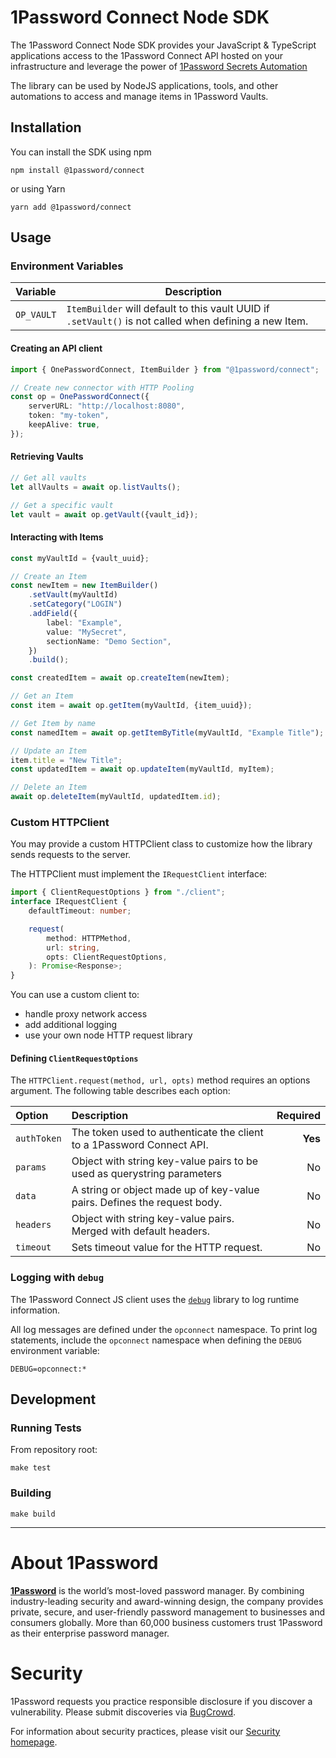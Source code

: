 # 1Password Connect Node SDK

The 1Password Connect Node SDK provides your JavaScript & TypeScript applications access to the 1Password Connect API hosted on your infrastructure and leverage the power of [1Password Secrets Automation](https://1password.com/secrets)

The library can be used by NodeJS applications, tools, and other automations to access and manage items in 1Password Vaults.

## Installation

You can install the SDK using npm

```
npm install @1password/connect
```

or using Yarn
```
yarn add @1password/connect
```

## Usage

### Environment Variables

| Variable   | Description                                                                                            |
| :--------- | ------------------------------------------------------------------------------------------------------ |
| `OP_VAULT` | `ItemBuilder` will default to this vault UUID if `.setVault()` is not called when defining a new Item. |

#### Creating an API client

```typescript
import { OnePasswordConnect, ItemBuilder } from "@1password/connect";

// Create new connector with HTTP Pooling
const op = OnePasswordConnect({
	serverURL: "http://localhost:8080",
	token: "my-token",
	keepAlive: true,
});
```

#### Retrieving Vaults

```typescript
// Get all vaults
let allVaults = await op.listVaults();

// Get a specific vault
let vault = await op.getVault({vault_id});
```

#### Interacting with Items

```typescript
const myVaultId = {vault_uuid};

// Create an Item
const newItem = new ItemBuilder()
	.setVault(myVaultId)
    .setCategory("LOGIN")
	.addField({
		label: "Example",
		value: "MySecret",
		sectionName: "Demo Section",
	})
	.build();

const createdItem = await op.createItem(newItem);

// Get an Item
const item = await op.getItem(myVaultId, {item_uuid});

// Get Item by name
const namedItem = await op.getItemByTitle(myVaultId, "Example Title");

// Update an Item
item.title = "New Title";
const updatedItem = await op.updateItem(myVaultId, myItem);

// Delete an Item
await op.deleteItem(myVaultId, updatedItem.id);
```

### Custom HTTPClient

You may provide a custom HTTPClient class to customize how the library sends requests to the server.

The HTTPClient must implement the `IRequestClient` interface:

```typescript
import { ClientRequestOptions } from "./client";
interface IRequestClient {
	defaultTimeout: number;

	request(
		method: HTTPMethod,
		url: string,
		opts: ClientRequestOptions,
	): Promise<Response>;
}
```

You can use a custom client to:

-   handle proxy network access
-   add additional logging
-   use your own node HTTP request library

#### Defining `ClientRequestOptions`

The `HTTPClient.request(method, url, opts)` method requires an options argument. The following table describes each option:

| Option      | Description                                                              | Required |
| :---------- | :----------------------------------------------------------------------- | -------: |
| `authToken` | The token used to authenticate the client to a 1Password Connect API.    |  **Yes** |
| `params`    | Object with string key-value pairs to be used as querystring parameters  |       No |
| `data`      | A string or object made up of key-value pairs. Defines the request body. |       No |
| `headers`   | Object with string key-value pairs. Merged with default headers.         |       No |
| `timeout`   | Sets timeout value for the HTTP request.                                 |       No |

### Logging with `debug`

The 1Password Connect JS client uses the [`debug`](https://www.npmjs.com/package/debug) library to log runtime information.

All log messages are defined under the `opconnect` namespace. To print log statements, include the `opconnect` namespace when defining the `DEBUG` environment variable:

```
DEBUG=opconnect:*
```

## Development

### Running Tests

From repository root:

```shell script
make test
```

### Building

```shell script
make build
```

---

# About 1Password

**[1Password](https://1password.com/)** is the world’s most-loved password manager. By combining industry-leading security and award-winning design, the company provides private, secure, and user-friendly password management to businesses and consumers globally. More than 60,000 business customers trust 1Password as their enterprise password manager.

# Security

1Password requests you practice responsible disclosure if you discover a vulnerability. Please submit discoveries via [BugCrowd](https://bugcrowd.com/agilebits).

For information about security practices, please visit our [Security homepage](https://1password.com/security/).
